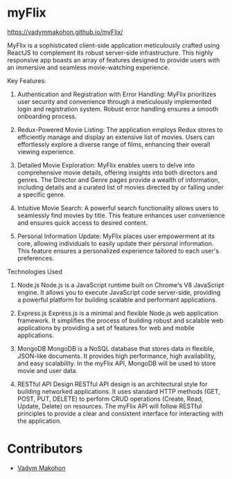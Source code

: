 # myFlix

https://vadymmakohon.github.io/myFlix/

MyFlix is a sophisticated client-side application meticulously crafted using ReactJS to complement its robust server-side infrastructure. This highly responsive app boasts an array of features designed to provide users with an immersive and seamless movie-watching experience.

Key Features:

1. Authentication and Registration with Error Handling:
   MyFlix prioritizes user security and convenience through a meticulously implemented login and registration system. Robust error handling ensures a smooth onboarding process.

2. Redux-Powered Movie Listing:
   The application employs Redux stores to efficiently manage and display an extensive list of movies. Users can effortlessly explore a diverse range of films, enhancing their overall viewing experience.

3. Detailed Movie Exploration:
   MyFlix enables users to delve into comprehensive movie details, offering insights into both directors and genres. The Director and Genre pages provide a wealth of information, including details and a curated list of movies directed by or falling under a specific genre.

4. Intuitive Movie Search:
   A powerful search functionality allows users to seamlessly find movies by title. This feature enhances user convenience and ensures quick access to desired content.

5. Personal Information Update:
   MyFlix places user empowerment at its core, allowing individuals to easily update their personal information. This feature ensures a personalized experience tailored to each user's preferences.

Technologies Used

1. Node.js
Node.js is a JavaScript runtime built on Chrome's V8 JavaScript engine. It allows you to execute JavaScript code server-side, providing a powerful platform for building scalable and performant applications.

2. Express.js
Express.js is a minimal and flexible Node.js web application framework. It simplifies the process of building robust and scalable web applications by providing a set of features for web and mobile applications.

3. MongoDB
MongoDB is a NoSQL database that stores data in flexible, JSON-like documents. It provides high performance, high availability, and easy scalability. In the myFlix API, MongoDB will be used to store movie and user data.

4. RESTful API Design
RESTful API design is an architectural style for building networked applications. It uses standard HTTP methods (GET, POST, PUT, DELETE) to perform CRUD operations (Create, Read, Update, Delete) on resources. The myFlix API will follow RESTful principles to provide a clear and consistent interface for interacting with the application.

# Contributors
- [Vadym Makohon](https://github.com/VadymMakohon)
